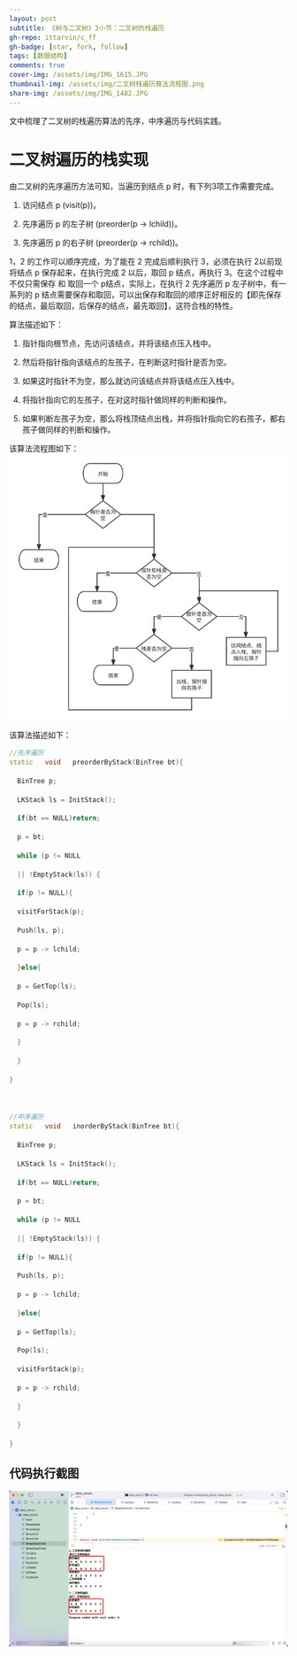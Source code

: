 ```yaml
---
layout: post
subtitle: 《树与二叉树》3小节：二叉树的栈遍历
gh-repo: ittarvin/c_ff
gh-badge: [star, fork, follow]
tags: [数据结构]
comments: true
cover-img: /assets/img/IMG_1615.JPG
thumbnail-img: /assets/img/二叉树栈遍历算法流程图.png
share-img: /assets/img/IMG_1482.JPG
---
```

文中梳理了二叉树的栈遍历算法的先序，中序遍历与代码实践。

# 二叉树遍历的栈实现
由二叉树的先序遍历方法可知，当遍历到结点 p 时，有下列3项工作需要完成。

1. 访问结点 p (visit(p))。

2. 先序遍历 p 的左子树 (preorder(p -> lchild))。

3. 先序遍历 p 的右子树 (preorder(p -> rchild))。

1，2 的工作可以顺序完成，为了能在 2 完成后顺利执行 3，必须在执行 2以前现将结点 p 保存起来，在执行完成 2 以后，取回 p 结点，再执行 3。在这个过程中不仅只需保存 和 取回一个 p结点，实际上，在执行 2 先序遍历 p 左子树中，有一系列的 p 结点需要保存和取回，可以出保存和取回的顺序正好相反的【即先保存的结点，最后取回，后保存的结点，最先取回】，这符合栈的特性。

算法描述如下：

1. 指针指向根节点，先访问该结点，并将该结点压入栈中。

2. 然后将指针指向该结点的左孩子，在判断这时指针是否为空。

3. 如果这时指针不为空，那么就访问该结点并将该结点压入栈中。

4. 将指针指向它的左孩子，在对这时指针做同样的判断和操作。

5. 如果判断左孩子为空，那么将栈顶结点出栈，并将指针指向它的右孩子，都右孩子做同样的判断和操作。

该算法流程图如下：
![二叉树栈遍历算法流程图.png](/assets/img/二叉树栈遍历算法流程图.png)

该算法描述如下：

```cpp
//先序遍历
static   void   preorderByStack(BinTree bt){

  BinTree p;

  LKStack ls = InitStack();

  if(bt == NULL)return;

  p = bt;

  while (p != NULL

  || !EmptyStack(ls)) {

  if(p != NULL){

  visitForStack(p);

  Push(ls, p);

  p = p -> lchild;

  }else{

  p = GetTop(ls);

  Pop(ls);

  p = p -> rchild;

  }

  }

}

  

//中序遍历
static   void   inorderByStack(BinTree bt){

  BinTree p;

  LKStack ls = InitStack();

  if(bt == NULL)return;

  p = bt;

  while (p != NULL

  || !EmptyStack(ls)) {

  if(p != NULL){

  Push(ls, p);

  p = p -> lchild;

  }else{

  p = GetTop(ls);

  Pop(ls);

  visitForStack(p);

  p = p -> rchild;

  }

  }

}
```
## 代码执行截图

![8FBB642F-B3DA-45A4-86F2-A0C98BBD6E23.png](/assets/img/8FBB642F-B3DA-45A4-86F2-A0C98BBD6E23.png)

